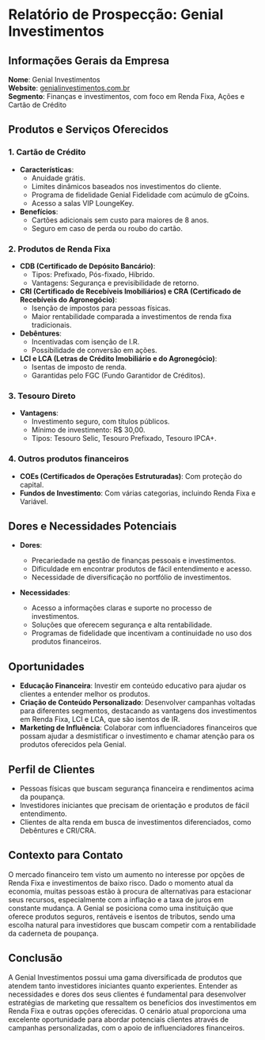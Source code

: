 # Relatório de Prospecção: Genial Investimentos

## Informações Gerais da Empresa
**Nome**: Genial Investimentos  
**Website**: [genialinvestimentos.com.br](http://www.genialinvestimentos.com.br)  
**Segmento**: Finanças e investimentos, com foco em Renda Fixa, Ações e Cartão de Crédito  

## Produtos e Serviços Oferecidos

### 1. **Cartão de Crédito**
- **Características**:
  - Anuidade grátis.
  - Limites dinâmicos baseados nos investimentos do cliente.
  - Programa de fidelidade Genial Fidelidade com acúmulo de gCoins.
  - Acesso a salas VIP LoungeKey.
- **Benefícios**:
  - Cartões adicionais sem custo para maiores de 8 anos.
  - Seguro em caso de perda ou roubo do cartão.
  
### 2. **Produtos de Renda Fixa**
- **CDB (Certificado de Depósito Bancário)**:
  - Tipos: Prefixado, Pós-fixado, Híbrido.
  - Vantagens: Segurança e previsibilidade de retorno.
- **CRI (Certificado de Recebíveis Imobiliários) e CRA (Certificado de Recebíveis do Agronegócio)**:
  - Isenção de impostos para pessoas físicas.
  - Maior rentabilidade comparada a investimentos de renda fixa tradicionais.
- **Debêntures**:
  - Incentivadas com isenção de I.R.
  - Possibilidade de conversão em ações.
- **LCI e LCA (Letras de Crédito Imobiliário e do Agronegócio)**:
  - Isentas de imposto de renda.
  - Garantidas pelo FGC (Fundo Garantidor de Créditos).
  
### 3. **Tesouro Direto**
- **Vantagens**:
  - Investimento seguro, com títulos públicos.
  - Mínimo de investimento: R$ 30,00.
  - Tipos: Tesouro Selic, Tesouro Prefixado, Tesouro IPCA+.
  
### 4. **Outros produtos financeiros**
- **COEs (Certificados de Operações Estruturadas)**: Com proteção do capital.
- **Fundos de Investimento**: Com várias categorias, incluindo Renda Fixa e Variável.

## Dores e Necessidades Potenciais
- **Dores**:
  - Precariedade na gestão de finanças pessoais e investimentos.
  - Dificuldade em encontrar produtos de fácil entendimento e acesso.
  - Necessidade de diversificação no portfólio de investimentos.
  
- **Necessidades**:
  - Acesso a informações claras e suporte no processo de investimentos.
  - Soluções que oferecem segurança e alta rentabilidade.
  - Programas de fidelidade que incentivam a continuidade no uso dos produtos financeiros.

## Oportunidades
- **Educação Financeira**: Investir em conteúdo educativo para ajudar os clientes a entender melhor os produtos.
- **Criação de Conteúdo Personalizado**: Desenvolver campanhas voltadas para diferentes segmentos, destacando as vantagens dos investimentos em Renda Fixa, LCI e LCA, que são isentos de IR.
- **Marketing de Influência**: Colaborar com influenciadores financeiros que possam ajudar a desmistificar o investimento e chamar atenção para os produtos oferecidos pela Genial.

## Perfil de Clientes
- Pessoas físicas que buscam segurança financeira e rendimentos acima da poupança.
- Investidores iniciantes que precisam de orientação e produtos de fácil entendimento.
- Clientes de alta renda em busca de investimentos diferenciados, como Debêntures e CRI/CRA.

## Contexto para Contato
O mercado financeiro tem visto um aumento no interesse por opções de Renda Fixa e investimentos de baixo risco. Dado o momento atual da economia, muitas pessoas estão à procura de alternativas para estacionar seus recursos, especialmente com a inflação e a taxa de juros em constante mudança. A Genial se posiciona como uma instituição que oferece produtos seguros, rentáveis e isentos de tributos, sendo uma escolha natural para investidores que buscam competir com a rentabilidade da caderneta de poupança.

## Conclusão
A Genial Investimentos possui uma gama diversificada de produtos que atendem tanto investidores iniciantes quanto experientes. Entender as necessidades e dores dos seus clientes é fundamental para desenvolver estratégias de marketing que ressaltem os benefícios dos investimentos em Renda Fixa e outras opções oferecidas. O cenário atual proporciona uma excelente oportunidade para abordar potenciais clientes através de campanhas personalizadas, com o apoio de influenciadores financeiros.